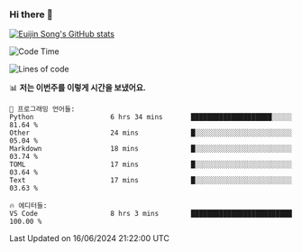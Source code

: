 ### Hi there 👋

[![Euijin Song's GitHub stats](https://github-readme-stats.vercel.app/api?username=lstar2397&count_private=true&show_icons=true&theme=tokyonight&locale=kr)](https://github.com/anuraghazra/github-readme-stats)

<!--START_SECTION:waka-->
![Code Time](http://img.shields.io/badge/Code%20Time-304%20hrs%2018%20mins-blue)

![Lines of code](https://img.shields.io/badge/%EC%A0%80%EB%8A%94%20%EC%97%AC%ED%83%9C%EA%B9%8C%EC%A7%80%20-744.1%20thousand%20%EC%A4%84%EC%9D%98%20%EC%BD%94%EB%93%9C%EB%A5%BC%20%EC%9E%91%EC%84%B1%ED%96%88%EC%96%B4%EC%9A%94.-blue)

📊 **저는 이번주를 이렇게 시간을 보냈어요.** 

```text
💬 프로그래밍 언어들: 
Python                   6 hrs 34 mins       ████████████████████░░░░░   81.64 % 
Other                    24 mins             █░░░░░░░░░░░░░░░░░░░░░░░░   05.04 % 
Markdown                 18 mins             █░░░░░░░░░░░░░░░░░░░░░░░░   03.74 % 
TOML                     17 mins             █░░░░░░░░░░░░░░░░░░░░░░░░   03.64 % 
Text                     17 mins             █░░░░░░░░░░░░░░░░░░░░░░░░   03.63 % 

🔥 에디터들: 
VS Code                  8 hrs 3 mins        █████████████████████████   100.00 % 
```


 Last Updated on 16/06/2024 21:22:00 UTC
<!--END_SECTION:waka-->

<!--
**lstar2397/lstar2397** is a ✨ _special_ ✨ repository because its `README.md` (this file) appears on your GitHub profile.

Here are some ideas to get you started:

- 🔭 I’m currently working on ...
- 🌱 I’m currently learning ...
- 👯 I’m looking to collaborate on ...
- 🤔 I’m looking for help with ...
- 💬 Ask me about ...
- 📫 How to reach me: ...
- 😄 Pronouns: ...
- ⚡ Fun fact: ...
-->
